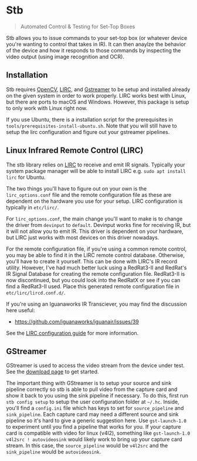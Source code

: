 # Stb

> Automated Control & Testing for Set-Top Boxes

Stb allows you to issue commands to your set-top box (or whatever device you're wanting to control that takes in IR). It can then anaylze the behavior of the device and how it responds to those commands by
inspecting the video output (using image recognition and OCR).

## Installation

Stb requires [OpenCV](https://opencv.org/), [LIRC](http://www.lirc.org/), and [Gstreamer](https://gstreamer.freedesktop.org/) to be setup and installed already on the given system in order to work properly. LIRC works best with Linux, but there are ports to macOS and Windows. However, this package is setup to only work with Linux right now.

If you use Ubuntu, there is a installation script for the prerequisites in `tools/prerequisites-install-ubuntu.sh`. Note that you will still have to setup the lirc 
configuration and figure out your gstreamer pipelines.

## Linux Infrared Remote Control (LIRC)

The stb library relies on [LIRC](http://lirc.org) to receive and
emit IR signals. Typically your system package manager will be able to
install LIRC e.g. `sudo apt install lirc` for Ubuntu.

The two things you'll have to figure out on your own is the
`lirc_options.conf` file and the remote configuration file as these are
dependent on the hardware you use for your setup. LIRC configuration is
typically in `etc/lirc/`.

For `lirc_options.conf`, the main change you'll want to make is to
change the driver from `devinput` to `default`. Devinput works fine for
receiving IR, but it will not allow you to emit IR. This driver is
dependent on your hardware, but LIRC just works with most devices on
this driver nowadays.

For the remote configuration file, if you're using a common remote
control, you may be able to find it in the LIRC remote control database.
Otherwise, you'll have to create it yourself. This can be done with
LIRC's IR record utility. However, I've had much better luck using a
RedRat3-II and RedRat's IR Signal Database for creating the remote
configuration file. RedRat3-II is now discontinued, but you could look
into the RedRatX or see if you can find a RedRat3-II used. Place this
generated remote configuration file in `etc/lirc/lircd.conf.d/`.

If you're using an Iguanaworks IR Transciever, you may find the discussion
here useful:
  * https://github.com/iguanaworks/iguanair/issues/39

See the [LIRC configuration guide](https://www.lirc.org/html/configuration-guide.html) for more information.

## GStreamer

GStreamer is used to access the video stream from the device under test.
See the [download
page](https://gstreamer.freedesktop.org/documentation/installing/on-linux.html)
to get started.

The important thing with GStreamer is to setup your source and sink pipeline correctly
so stb is able to pull video from the capture card and show it back to you using the sink
pipeline if necessary. To do this, first run `stb config setup` to setup the user configuration
folder at `~/.hc`. Inside, you'll find a `config.ini` file which has keys to set for `source_pipeline`
and `sink_pipeline`. Each capture card may need a different source and sink pipeline so it's hard
to give a generic suggestion here. Use `gst-launch-1.0` to experiment until you find a pipeline 
that works for you. If your capture card is compatible with video for linux (v4l2), something like `gst-launch-1.0 v4l2src ! autovideosink` would likely work to bring up your capture card stream. In
this case, the `source_pipeline` would be `v4l2src` and the `sink_pipeline` would be `autovideosink`.